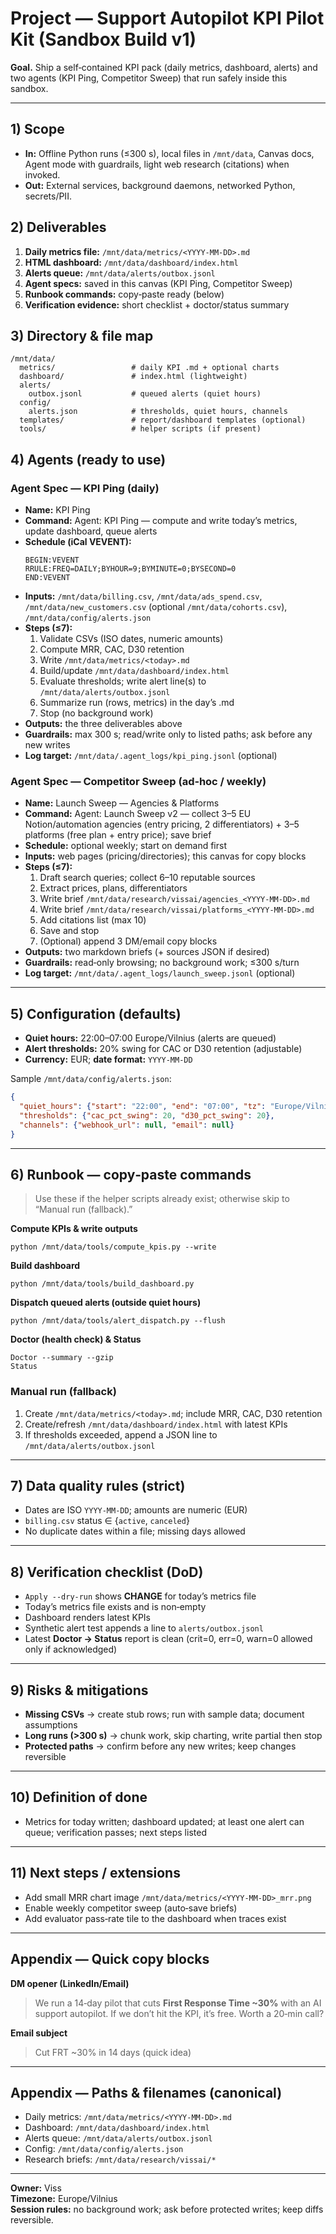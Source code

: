 # Project — Support Autopilot KPI Pilot Kit (Sandbox Build v1)

**Goal.** Ship a self‑contained KPI pack (daily metrics, dashboard, alerts) and two agents (KPI Ping, Competitor Sweep) that run safely inside this sandbox.

---

## 1) Scope

- **In:** Offline Python runs (≤300 s), local files in `/mnt/data`, Canvas docs, Agent mode with guardrails, light web research (citations) when invoked.
- **Out:** External services, background daemons, networked Python, secrets/PII.

## 2) Deliverables

1. **Daily metrics file:** `/mnt/data/metrics/<YYYY-MM-DD>.md`
2. **HTML dashboard:** `/mnt/data/dashboard/index.html`
3. **Alerts queue:** `/mnt/data/alerts/outbox.jsonl`
4. **Agent specs:** saved in this canvas (KPI Ping, Competitor Sweep)
5. **Runbook commands:** copy‑paste ready (below)
6. **Verification evidence:** short checklist + doctor/status summary

## 3) Directory & file map

```
/mnt/data/
  metrics/                 # daily KPI .md + optional charts
  dashboard/               # index.html (lightweight)
  alerts/
    outbox.jsonl           # queued alerts (quiet hours)
  config/
    alerts.json            # thresholds, quiet hours, channels
  templates/               # report/dashboard templates (optional)
  tools/                   # helper scripts (if present)
```

## 4) Agents (ready to use)

### Agent Spec — KPI Ping (daily)

- **Name:** KPI Ping
- **Command:** Agent: KPI Ping — compute and write today’s metrics, update dashboard, queue alerts
- **Schedule (iCal VEVENT):**
  ```
  BEGIN:VEVENT
  RRULE:FREQ=DAILY;BYHOUR=9;BYMINUTE=0;BYSECOND=0
  END:VEVENT
  ```
- **Inputs:** `/mnt/data/billing.csv`, `/mnt/data/ads_spend.csv`, `/mnt/data/new_customers.csv` (optional `/mnt/data/cohorts.csv`), `/mnt/data/config/alerts.json`
- **Steps (≤7):**
  1. Validate CSVs (ISO dates, numeric amounts)
  2. Compute MRR, CAC, D30 retention
  3. Write `/mnt/data/metrics/<today>.md`
  4. Build/update `/mnt/data/dashboard/index.html`
  5. Evaluate thresholds; write alert line(s) to `/mnt/data/alerts/outbox.jsonl`
  6. Summarize run (rows, metrics) in the day’s .md
  7. Stop (no background work)
- **Outputs:** the three deliverables above
- **Guardrails:** max 300 s; read/write only to listed paths; ask before any new writes
- **Log target:** `/mnt/data/.agent_logs/kpi_ping.jsonl` (optional)

### Agent Spec — Competitor Sweep (ad‑hoc / weekly)

- **Name:** Launch Sweep — Agencies & Platforms
- **Command:** Agent: Launch Sweep v2 — collect 3–5 EU Notion/automation agencies (entry pricing, 2 differentiators) + 3–5 platforms (free plan + entry price); save brief
- **Schedule:** optional weekly; start on demand first
- **Inputs:** web pages (pricing/directories); this canvas for copy blocks
- **Steps (≤7):**
  1. Draft search queries; collect 6–10 reputable sources
  2. Extract prices, plans, differentiators
  3. Write brief `/mnt/data/research/vissai/agencies_<YYYY-MM-DD>.md`
  4. Write brief `/mnt/data/research/vissai/platforms_<YYYY-MM-DD>.md`
  5. Add citations list (max 10)
  6. Save and stop
  7. (Optional) append 3 DM/email copy blocks
- **Outputs:** two markdown briefs (+ sources JSON if desired)
- **Guardrails:** read‑only browsing; no background work; ≤300 s/turn
- **Log target:** `/mnt/data/.agent_logs/launch_sweep.jsonl` (optional)

---

## 5) Configuration (defaults)

- **Quiet hours:** 22:00–07:00 Europe/Vilnius (alerts are queued)
- **Alert thresholds:** 20% swing for CAC or D30 retention (adjustable)
- **Currency:** EUR; **date format:** `YYYY-MM-DD`

Sample `/mnt/data/config/alerts.json`:

```json
{
  "quiet_hours": {"start": "22:00", "end": "07:00", "tz": "Europe/Vilnius"},
  "thresholds": {"cac_pct_swing": 20, "d30_pct_swing": 20},
  "channels": {"webhook_url": null, "email": null}
}
```

---

## 6) Runbook — copy‑paste commands

> Use these if the helper scripts already exist; otherwise skip to “Manual run (fallback).”

**Compute KPIs & write outputs**

```
python /mnt/data/tools/compute_kpis.py --write
```

**Build dashboard**

```
python /mnt/data/tools/build_dashboard.py
```

**Dispatch queued alerts (outside quiet hours)**

```
python /mnt/data/tools/alert_dispatch.py --flush
```

**Doctor (health check) & Status**

```
Doctor --summary --gzip
Status
```

### Manual run (fallback)

1. Create `/mnt/data/metrics/<today>.md`; include MRR, CAC, D30 retention
2. Create/refresh `/mnt/data/dashboard/index.html` with latest KPIs
3. If thresholds exceeded, append a JSON line to `/mnt/data/alerts/outbox.jsonl`

---

## 7) Data quality rules (strict)

- Dates are ISO `YYYY-MM-DD`; amounts are numeric (EUR)
- `billing.csv` status ∈ {`active`, `canceled`}
- No duplicate dates within a file; missing days allowed

---

## 8) Verification checklist (DoD)

- `Apply --dry-run` shows **CHANGE** for today’s metrics file
- Today’s metrics file exists and is non‑empty
- Dashboard renders latest KPIs
- Synthetic alert test appends a line to `alerts/outbox.jsonl`
- Latest **Doctor → Status** report is clean (crit=0, err=0, warn=0 allowed only if acknowledged)

---

## 9) Risks & mitigations

- **Missing CSVs** → create stub rows; run with sample data; document assumptions
- **Long runs (>300 s)** → chunk work, skip charting, write partial then stop
- **Protected paths** → confirm before any new writes; keep changes reversible

---

## 10) Definition of done

- Metrics for today written; dashboard updated; at least one alert can queue; verification passes; next steps listed

---

## 11) Next steps / extensions

- Add small MRR chart image `/mnt/data/metrics/<YYYY-MM-DD>_mrr.png`
- Enable weekly competitor sweep (auto‑save briefs)
- Add evaluator pass‑rate tile to the dashboard when traces exist

---

## Appendix — Quick copy blocks

**DM opener (LinkedIn/Email)**

> We run a 14‑day pilot that cuts **First Response Time \~30%** with an AI support autopilot. If we don’t hit the KPI, it’s free. Worth a 20‑min call?

**Email subject**

> Cut FRT \~30% in 14 days (quick idea)

---

## Appendix — Paths & filenames (canonical)

- Daily metrics: `/mnt/data/metrics/<YYYY-MM-DD>.md`
- Dashboard: `/mnt/data/dashboard/index.html`
- Alerts queue: `/mnt/data/alerts/outbox.jsonl`
- Config: `/mnt/data/config/alerts.json`
- Research briefs: `/mnt/data/research/vissai/*`

---

**Owner:** Viss\
**Timezone:** Europe/Vilnius\
**Session rules:** no background work; ask before protected writes; keep diffs reversible.

